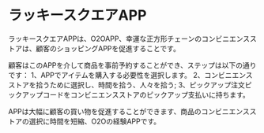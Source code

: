 # ラッキースクエアAPP

ラッキースクエアAPPは、O2OAPP、幸運な正方形チェーンのコンビニエンスストアは、顧客のショッピングAPPを促進することです。

顧客はこのAPPを介して商品を事前予約することができ、ステップは以下の通りです：
1、APPでアイテムを購入する必要性を選択します。
2、コンビニエンスストアを拾うために選択し、時間を拾う、人々を拾う;
3、ピックアップ注文ピックアップコードをコンビニエンスストアのピックアップ支払いに持ちます。

APPは大幅に顧客の買い物を促進することができます、商品のコンビニエンスストアの選択に時間を短縮、O2Oの経験APPです。
